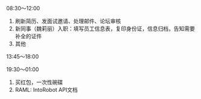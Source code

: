 08:30～12:00

1. 刷新简历、发面试邀请、处理邮件、论坛审核
2. 新同事（魏莉丽）入职：填写员工信息表，复印身份证，信息归档，告知需要补全的证件
3. 其他

13:45～18:00

19:30～01:00

1. 买红包，一次性碗碟
2. RAML: IntoRobot API文档

